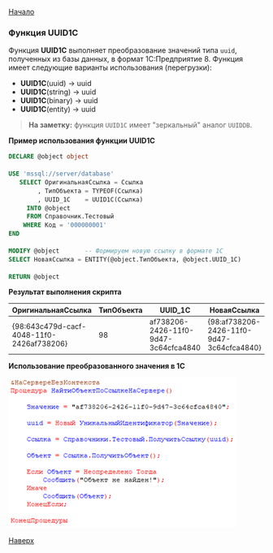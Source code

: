 [Начало](/dajet-script)

### Функция UUID1C

Функция **UUID1C** выполняет преобразование значений типа ```uuid```, полученных из базы данных, в формат 1С:Предприятие 8. Функция имеет следующие варианты использования (перегрузки):
- **UUID1C**(uuid)   -> uuid
- **UUID1C**(string) -> uuid
- **UUID1C**(binary) -> uuid
- **UUID1C**(entity) -> uuid

> **На заметку:** функция ```UUID1C``` имеет "зеркальный" аналог ```UUIDDB```.

**Пример использования функции UUID1C**
```SQL
DECLARE @object object

USE 'mssql://server/database'
   SELECT ОригинальнаяСсылка = Ссылка
        , ТипОбъекта = TYPEOF(Ссылка)
        , UUID_1C    = UUID1C(Ссылка)
     INTO @object
     FROM Справочник.Тестовый
    WHERE Код = '000000001'
END

MODIFY @object       -- Формируем новую ссылку в формате 1С
SELECT НоваяСсылка = ENTITY(@object.ТипОбъекта, @object.UUID_1C)

RETURN @object
```

**Результат выполнения скрипта**

|**ОригинальнаяСсылка**|**ТипОбъекта**|**UUID_1C**|**НоваяСсылка**|
|----------------------|--------------|-----------|---------------|
|{98:643c479d-cacf-4048-11f0-2426af738206}|98|af738206-2426-11f0-9d47-3c64cfca4840|{98:af738206-2426-11f0-9d47-3c64cfca4840}|

**Использование преобразованного значения в 1С**

![Использование uuid в 1С](/dajet-script/convert-uuid/img/convert-uuid-1c-code.png)

[Наверх](#функция-uuid1c)
